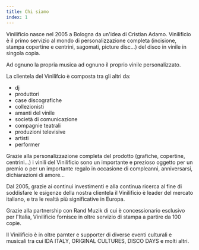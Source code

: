 ```yaml
---
title: Chi siamo
index: 1
---
```

Vinilificio nasce nel 2005 a Bologna da un'idea di Cristian Adamo. Vinilificio è il primo servizio al mondo di personalizzazione completa (incisione, stampa copertine e centrini, sagomati, picture disc...) del disco in vinile in singola copia.

Ad ognuno la propria musica ad ognuno il proprio vinile personalizzato.

La clientela del Vinilifcio è composta tra gli altri da:

* dj
* produttori
* case discografiche
* collezionisti
* amanti del vinile
* società di comunicazione
* compagnie teatrali
* produzioni televisive
* artisti
* performer

Grazie alla personalizzazione completa del prodotto (grafiche, copertine, centrini…) i vinili del Vinilificio sono un importante e prezioso oggetto per un premio o per un importante regalo in occasione di compleanni, anniversarsi, dichiarazioni di amore…

Dal 2005, grazie ai continui investimenti e alla continua ricerca al fine di soddisfare le esigenze della nostra clientela il Vinilificio è leader del mercato italiano, e tra le realtà più significative in Europa.

Grazie alla partnership con Rand Muzik di cui è concessionario esclusivo per l'Italia, Vinilificio fornisce in oltre servizio di stampa a partire da 100 copie.

Il Vinilificio è in oltre parnter e supporter di diverse eventi culturali e musicali tra cui IDA ITALY, ORIGINAL CULTURES, DISCO DAYS e molti altri.
